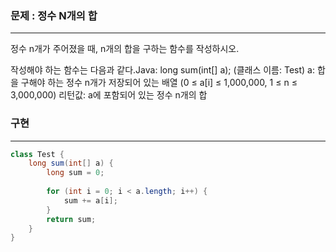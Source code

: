 ### 문제 : 정수 N개의 합

<hr >

정수 n개가 주어졌을 때, n개의 합을 구하는 함수를 작성하시오.

작성해야 하는 함수는 다음과 같다.Java: long sum(int[] a); (클래스 이름: Test)
a: 합을 구해야 하는 정수 n개가 저장되어 있는 배열 (0 ≤ a[i] ≤ 1,000,000, 1 ≤ n ≤ 3,000,000)
리턴값: a에 포함되어 있는 정수 n개의 합

### 구현

<hr >

~~~ Java
class Test {
    long sum(int[] a) {
        long sum = 0;
        
        for (int i = 0; i < a.length; i++) {
            sum += a[i];
        }
        return sum;
    }
}
~~~